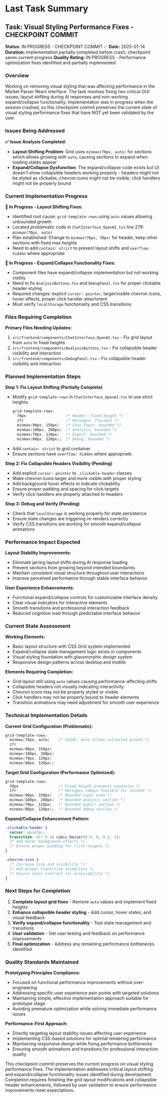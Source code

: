 # Last Task Summary

## Task: Visual Styling Performance Fixes - CHECKPOINT COMMIT

**Status:** IN PROGRESS - CHECKPOINT COMMIT ✅
**Date:** 2025-01-14
**Duration:** Implementation partially completed before crash, checkpoint saves current progress
**Quality Rating:** IN PROGRESS - Performance optimization fixes identified and partially implemented

### Overview

Working on removing visual styling that was affecting performance in the Market Parser React interface. The task involves fixing two critical GUI issues: layout shifting during AI responses and non-working expand/collapse functionality. Implementation was in progress when the session crashed, so this checkpoint commit preserves the current state of visual styling performance fixes that have NOT yet been validated by the user.

### Issues Being Addressed

**✅ Issue Analysis Completed:**
- **Layout Shifting Problem**: Grid uses `minmax(70px, auto)` for sections which allows growing with `auto`, causing sections to expand when loading states appear
- **Expand/Collapse Dysfunction**: The expand/collapse code exists but UI doesn't show collapsible headers working properly - headers might not be styled as clickable, chevron icons might not be visible, click handlers might not be properly bound

### Current Implementation Progress

**🔄 In Progress - Layout Shifting Fixes:**
- Identified root cause: `grid-template-rows` using `auto` values allowing unbounded growth
- Located problematic code in `ChatInterface_OpenAI.tsx` line 279: `minmax(70px, auto)`
- Plan established: Change to `minmax(70px, 70px)` for header, keep other sections with fixed max heights
- Need to add `contain: strict` to prevent layout shifts and `overflow: hidden` where appropriate

**🔄 In Progress - Expand/Collapse Functionality Fixes:**
- Component files have expand/collapse implementation but not working visibly
- Need to fix `AnalysisButtons.tsx` and `DebugPanel.tsx` for proper clickable header styling
- Required changes: explicit `cursor: pointer`, larger/visible chevron icons, hover effects, proper click handler attachment
- Must verify `localStorage` functionality and CSS transitions

### Files Requiring Completion

**Primary Files Needing Updates:**
1. `src/frontend/components/ChatInterface_OpenAI.tsx` - Fix grid layout from `auto` to fixed heights
2. `src/frontend/components/AnalysisButtons.tsx` - Fix collapsible header visibility and interaction
3. `src/frontend/components/DebugPanel.tsx` - Fix collapsible header visibility and interaction

### Planned Implementation Steps

**Step 1: Fix Layout Shifting (Partially Complete)**
- Modify `grid-template-rows` in `ChatInterface_OpenAI.tsx` to use strict heights:
  ```css
  grid-template-rows:
    70px                  /* Header: fixed height */
    1fr                   /* Messages: flexible */
    minmax(90px, 150px)   /* Chat Input: bounded */
    minmax(180px, 280px)  /* Analysis: bounded */
    minmax(70px, 120px)   /* Export: bounded */
    minmax(80px, 120px);  /* Debug: bounded */
  ```
- Add `contain: strict` to grid container
- Ensure sections have `overflow: hidden` where appropriate

**Step 2: Fix Collapsible Headers Visibility (Pending)**
- Add explicit `cursor: pointer` to `.clickable-header` classes
- Make chevron icons larger and more visible with proper styling
- Add background hover effects to indicate clickability
- Ensure proper padding and spacing for click targets
- Verify click handlers are properly attached to headers

**Step 3: Debug and Verify (Pending)**
- Check that `localStorage` is working properly for state persistence
- Ensure state changes are triggering re-renders correctly
- Verify CSS transitions are working for smooth expand/collapse animations

### Performance Impact Expected

**Layout Stability Improvements:**
- Eliminate jarring layout shifts during AI response loading
- Prevent sections from growing beyond intended boundaries
- Maintain consistent visual structure throughout user interactions
- Improve perceived performance through stable interface behavior

**User Experience Enhancements:**
- Functional expand/collapse controls for customizable interface density
- Clear visual indicators for interactive elements
- Smooth transitions and professional interaction feedback
- Reduced cognitive load through predictable interface behavior

### Current State Assessment

**Working Elements:**
- Basic layout structure with CSS Grid system implemented
- Expand/collapse state management logic exists in components
- Visual styling foundation with glassmorphic design system
- Responsive design patterns across desktop and mobile

**Elements Requiring Completion:**
- Grid layout still using `auto` values causing performance-affecting shifts
- Collapsible headers not visually indicating interactivity
- Chevron icons may not be properly styled or visible
- Click handlers may not be properly bound to header elements
- Transition animations may need adjustment for smooth user experience

### Technical Implementation Details

**Current Grid Configuration (Problematic):**
```css
grid-template-rows:
  minmax(70px, auto)    /* ISSUE: auto allows unlimited growth */
  1fr
  minmax(90px, 150px)
  minmax(180px, 280px)
  minmax(70px, 120px)
  minmax(80px, 120px);
```

**Target Grid Configuration (Performance Optimized):**
```css
grid-template-rows:
  70px                  /* Fixed height prevents expansion */
  1fr                   /* Messages remain flexible for content */
  minmax(90px, 150px)   /* Bounded input area */
  minmax(180px, 280px)  /* Bounded analysis section */
  minmax(70px, 120px)   /* Bounded export section */
  minmax(80px, 120px);  /* Bounded debug section */
```

**Expand/Collapse Enhancement Pattern:**
```css
.clickable-header {
  cursor: pointer;
  transition: all 0.2s cubic-bezier(0.4, 0, 0.2, 1);
  /* Add hover background effects */
  /* Ensure proper padding for click targets */
}

.chevron-icon {
  /* Increase size and visibility */
  /* Add proper transition animations */
  /* Ensure color contrast for accessibility */
}
```

### Next Steps for Completion

1. **Complete layout grid fixes** - Remove `auto` values and implement fixed heights
2. **Enhance collapsible header styling** - Add cursor, hover states, and visual feedback
3. **Verify expand/collapse functionality** - Test state management and transitions
4. **User validation** - Get user testing and feedback on performance improvements
5. **Final optimization** - Address any remaining performance bottlenecks identified

### Quality Standards Maintained

**Prototyping Principles Compliance:**
- Focused on functional performance improvements without over-engineering
- Addressing specific user experience pain points with targeted solutions
- Maintaining simple, effective implementation approach suitable for prototype stage
- Avoiding premature optimization while solving immediate performance issues

**Performance-First Approach:**
- Directly targeting layout stability issues affecting user experience
- Implementing CSS-based solutions for optimal rendering performance
- Maintaining responsive design while fixing performance bottlenecks
- Ensuring smooth animations and transitions for professional interaction quality

This checkpoint commit preserves the current progress on visual styling performance fixes. The implementation addresses critical layout shifting and expand/collapse functionality issues identified during development. Completion requires finishing the grid layout modifications and collapsible header enhancements, followed by user validation to ensure performance improvements meet expectations.